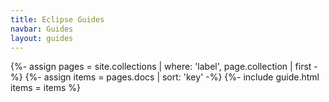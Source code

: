 ```yaml
---
title: Eclipse Guides
navbar: Guides
layout: guides
---
```


{%- assign pages = site.collections | where: 'label', page.collection | first -%}
{%- assign items = pages.docs | sort: 'key' -%}
{%- include guide.html items = items %}
